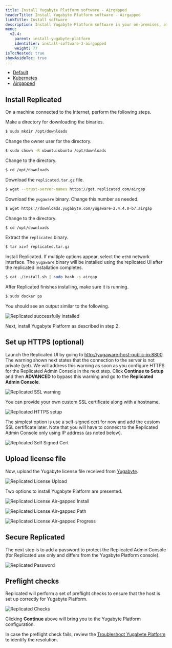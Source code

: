 ```yaml
---
title: Install Yugabyte Platform software - Airgapped
headerTitle: Install Yugabyte Platform software - Airgapped
linkTitle: Install software
description: Install Yugabyte Platform software in your on-premises, airgapped environment.
menu:
  v2.4:
    parent: install-yugabyte-platform
    identifier: install-software-3-airgapped
    weight: 77
isTocNested: true
showAsideToc: true
---
```


<ul class="nav nav-tabs-alt nav-tabs-yb">

  <li >
    <a href="/latest/yugabyte-platform/install-yugabyte-platform/install-software/default" class="nav-link">
      <i class="fas fa-cloud"></i>
      Default
    </a>
  </li>

  <li>
    <a href="/latest/yugabyte-platform/install-yugabyte-platform/install-software/kubernetes" class="nav-link">
      <i class="fas fa-cubes" aria-hidden="true"></i>
      Kubernetes
    </a>
  </li>

  <li >
    <a href="/latest/yugabyte-platform/install-yugabyte-platform/install-software/airgapped" class="nav-link active">
      <i class="fas fa-unlink"></i>
      Airgapped
    </a>
  </li>

</ul>

## Install Replicated

On a machine connected to the Internet, perform the following steps.

Make a directory for downloading the binaries.

```sh
$ sudo mkdir /opt/downloads
```

Change the owner user for the directory.

```sh
$ sudo chown -R ubuntu:ubuntu /opt/downloads
```

Change to the directory.

```sh
$ cd /opt/downloads
```

Download the `replicated.tar.gz` file.

```sh
$ wget --trust-server-names https://get.replicated.com/airgap
```

Download the `yugaware` binary. Change this number as needed.

```sh
$ wget https://downloads.yugabyte.com/yugaware-2.4.4.0-b7.airgap
```

Change to the directory.

```sh
$ cd /opt/downloads
```

Extract the `replicated` binary.

```sh
$ tar xzvf replicated.tar.gz
```

Install Replicated. If multiple options appear, select the `eth0` network interface. The `yugaware` binary will be installed using the replicated UI after the replicated installation completes.

```sh
$ cat ./install.sh | sudo bash -s airgap
```

After Replicated finishes installing, make sure it is running.

```sh
$ sudo docker ps
```

You should see an output similar to the following.

![Replicated successfully installed](/images/replicated/replicated-success.png)

Next, install Yugabyte Platform as described in step 2.

## Set up HTTPS (optional)

Launch the Replicated UI by going to [http://yugaware-host-public-ip:8800](http://yugaware-host-public-ip:8800). The warning shown next states that the connection to the server is not private (yet). We will address this warning as soon as you configure HTTPS for the Replicated Admin Console in the next step. Click **Continue to Setup** and then **ADVANCED** to bypass this warning and go to the **Replicated Admin Console**.

![Replicated SSL warning](/images/replicated/replicated-warning.png)

You can provide your own custom SSL certificate along with a hostname.

![Replicated HTTPS setup](/images/replicated/replicated-https.png)

The simplest option is use a self-signed cert for now and add the custom SSL certificate later. Note that you will have to connect to the Replicated Admin Console only using IP address (as noted below).

![Replicated Self Signed Cert](/images/replicated/replicated-selfsigned.png)

## Upload license file

Now, upload the Yugabyte license file received from [Yugabyte](https://www.yugabyte.com/platform/#request-trial-form).

![Replicated License Upload](/images/replicated/replicated-license-upload.png)

Two options to install Yugabyte Platform are presented.

![Replicated License Air-gapped Install](/images/replicated/replicated-license-airgapped-install-option.png)

![Replicated License Air-gapped Path](/images/replicated/replicated-license-airgapped-path.png)

![Replicated License Air-gapped Progress](/images/replicated/replicated-license-airgapped-progress.png)

## Secure Replicated

The next step is to add a password to protect the Replicated Admin Console (for Replicated use only and differs from the Yugabyte Platform console).

![Replicated Password](/images/replicated/replicated-password.png)

## Preflight checks

Replicated will perform a set of preflight checks to ensure that the host is set up correctly for Yugabyte Platform.

![Replicated Checks](/images/replicated/replicated-checks.png)

Clicking **Continue** above will bring you to the Yugabyte Platform configuration.

In case the preflight check fails, review the [Troubleshoot Yugabyte Platform](../../../troubleshoot/) to identify the resolution.
